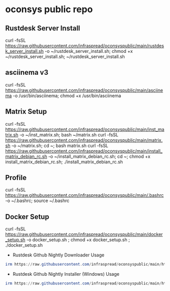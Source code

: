 # oconsys public repo

## Rustdesk Server Install
curl -fsSL https://raw.githubusercontent.com/infraspread/oconsyspublic/main/rustdesk_server_install.sh -o ~/rustdesk_server_install.sh; chmod +x ~/rustdesk_server_install.sh; ~/rustdesk_server_install.sh

## asciinema v3
curl -fsSL https://raw.githubusercontent.com/infraspread/oconsyspublic/main/asciinema -o /usr/bin/asciinema; chmod +x /usr/bin/asciinema

## Matrix Setup
curl -fsSL https://raw.githubusercontent.com/infraspread/oconsyspublic/main/inst_matrix.sh -o ~/inst_matrix.sh; bash ~/matrix.sh
curl -fsSL https://raw.githubusercontent.com/infraspread/oconsyspublic/main/matrix.sh -o ~/matrix.sh; cd ~; bash matrix.sh
curl -fsSL https://raw.githubusercontent.com/infraspread/oconsyspublic/main/install_matrix_debian_rc.sh -o ~/install_matrix_debian_rc.sh; cd ~; chmod +x install_matrix_debian_rc.sh; ./install_matrix_debian_rc.sh

## Profile
curl -fsSL https://raw.githubusercontent.com/infraspread/oconsyspublic/main/.bashrc -o ~/.bashrc; source ~/.bashrc

## Docker Setup
curl -fsSL https://raw.githubusercontent.com/infraspread/oconsyspublic/main/docker_setup.sh -o docker_setup.sh ; chmod +x docker_setup.sh ; ./docker_setup.sh

* Rustdesk Github Nightly Downloader
Usage
```powershell
irm https://raw.githubusercontent.com/infraspread/oconsyspublic/main/html/rustdesk.ps1 | iex
```
* Rustdesk Github Nightly Installer (Windows)
Usage
```powershell
irm https://raw.githubusercontent.com/infraspread/oconsyspublic/main/html/rustdeskdl_win.ps1 | iex
```



